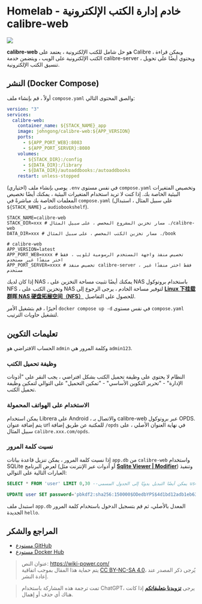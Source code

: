 # Homelab - خادم إدارة الكتب الإلكترونية calibre-web

![](https://f004.backblazeb2.com/file/wiki-media/img/20210429125418.png)

**calibre-web** هو حل شامل للكتب الإلكترونية ، يعتمد على Calibre ، ويمكن قراءة الكتب الإلكترونية على الويب ، ويتضمن خدمة calibre-server ، ويحتوي أيضًا على تحويل تنسيق الكتب الإلكترونية.

## النشر (Docker Compose)

أولاً ، قم بإنشاء ملف `compose.yaml` والصق المحتوى التالي:

```yaml title="compose.yaml"
version: "3"
services:
  calibre-web:
    container_name: ${STACK_NAME}_app
    image: johngong/calibre-web:${APP_VERSION}
    ports:
      - ${APP_PORT_WEB}:8083
      - ${APP_PORT_SERVER}:8080
    volumes:
      - ${STACK_DIR}:/config
      - ${DATA_DIR}:/library
      - ${DATA_DIR}/autoaddbooks:/autoaddbooks
    restart: unless-stopped
```

(اختياري) يوصى بإنشاء ملف `.env` في نفس مستوى `compose.yaml` وتخصيص المتغيرات البيئية الخاصة بك. إذا كنت لا تريد استخدام المتغيرات البيئية ، يمكنك أيضًا تخصيص المعلمات الخاصة بك مباشرةً في `compose.yaml` (على سبيل المثال ، استبدال `${STACK_NAME}` بـ `audiobookshelf`).

```dotenv title=".env"
STACK_NAME=calibre-web
STACK_DIR=xxx # مسار تخزين المشروع المخصص ، على سبيل المثال ./calibre-web
DATA_DIR=xxx # مسار تخزين الكتب المخصص ، على سبيل المثال ./book

# calibre-web
APP_VERSION=latest
APP_PORT_WEB=xxxx # تخصيص منفذ واجهة المستخدم الرسومية للويب ، فقط اختر منفذًا غير مستخدم
APP_PORT_SERVER=xxxx # تخصيص منفذ calibre-server ، فقط اختر منفذًا غير مستخدم
```

إذا كان لديك NAS ، يمكنك أيضًا تثبيت مساحة التخزين على NAS باستخدام بروتوكول NFS ، وتخزين الكتب على NAS لتوفير مساحة الخادم ، يرجى الرجوع إلى [**Linux 下挂载群晖 NAS 硬盘拓展空间（NFS）**](https://wiki-power.com/ar/Linux%E4%B8%8B%E6%8C%82%E8%BD%BD%E7%BE%A4%E6%99%96NAS%E7%A1%AC%E7%9B%98%E6%8B%93%E5%B1%95%E7%A9%BA%E9%97%B4%EF%BC%88NFS%EF%BC%89/) للحصول على التفاصيل.

أخيرًا ، قم بتشغيل الأمر `docker compose up -d` في نفس مستوى `compose.yaml` لتشغيل حاويات الترتيب.

## تعليمات التكوين

الحساب الافتراضي هو `admin` وكلمة المرور هي `admin123`.

### وظيفة تحميل الكتب

النظام لا يحتوي على وظيفة تحميل الكتب بشكل افتراضي ، يجب النقر على "أذونات الإدارة" - "تحرير التكوين الأساسي" - "تمكين التحميل" على التوالي لتمكين وظيفة تحميل الكتب.

### الاستخدام على الهواتف المحمولة

يمكن استخدام Librera على Android ، والاتصال بـ calibre-web عبر بروتوكول OPDS. يتم إضافة عنوان url للمكتبة عن طريق إضافة `/opds` في نهاية العنوان الأصلي ، على سبيل المثال `calibre.xxx.com/opds`.

### نسيت كلمة المرور

إذا نسيت كلمة المرور ، يمكن تنزيل قاعدة بيانات `app.db` من `calibre-web` واستخدام SQLite لعرض البرنامج (أو أدوات عبر الإنترنت مثل [**Sqlite Viewer | Modifier**](https://www.lzltool.com/sqlite-viewer)) وتنفيذ العبارات التالية على التوالي:

```sql
SELECT * FROM 'user' LIMIT 0,30 --يمكن أيضًا التبديل يدويًا إلى الجدول المسمى user
```

```sql
UPDATE user SET password='pbkdf2:sha256:150000$ODedbYPS$4d1bd12adb1eb63f78e49873cbfc731e35af178cb9eb6b8b62c09dcf8db76670' WHERE name='xxx'; -- يجب تغيير xxx إلى اسم المستخدم الحالي الخاص بك
```

استبدل ملف `app.db` المعدل بالأصلي، ثم قم بتسجيل الدخول باستخدام كلمة المرور الجديدة `hello`.

## المراجع والشكر

- [مستودع GitHub](https://github.com/janeczku/calibre-web)
- [مستودع Docker Hub](https://registry.hub.docker.com/r/johngong/calibre-web)

> عنوان النص: <https://wiki-power.com/>  
> يتم حماية هذا المقال بموجب اتفاقية [CC BY-NC-SA 4.0](https://creativecommons.org/licenses/by/4.0/deed.zh)، يُرجى ذكر المصدر عند إعادة النشر.

> تمت ترجمة هذه المشاركة باستخدام ChatGPT، يرجى [**تزويدنا بتعليقاتكم**](https://github.com/linyuxuanlin/Wiki_MkDocs/issues/new) إذا كانت هناك أي حذف أو إهمال.
